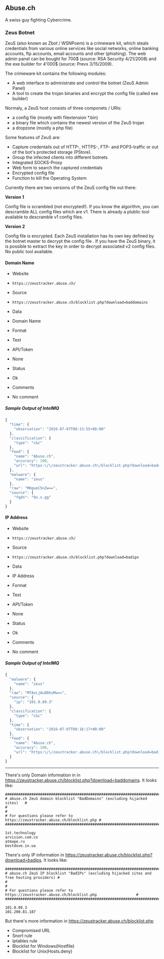 ## Abuse.ch

A swiss guy fighting Cybercrime.

### Zeus Botnet

ZeuS (also known as Zbot / WSNPoem) is a crimeware kit, which steals credentials
from various online services like social networks, online banking accounts, ftp
accounts, email accounts and other (phishing). The web admin panel can be bought
for 700$ (source: RSA Security 4/21/2008) and the exe builder for 4'000$
(source: Prevx 3/15/2009).

The crimeware kit contains the following modules:
* A web interface to administrate and control the botnet (ZeuS Admin Panel)
* A tool to create the trojan binaries and encrypt the config file (called exe
builder)

Normaly, a ZeuS host consists of three componets / URIs:
* a config file (mostly with filextension \*.bin)
* a binary file which contains the newest version of the ZeuS trojan
* a dropzone (mostly a php file)

Some features of ZeuS are:

* Capture credentails out of HTTP-, HTTPS-, FTP- and POP3-traffic or out of the
  bot's protected storage (PStore).
* Group the infected clients into different botnets
* Integrated SOCKS-Proxy
* Web form to search the captured credentials
* Encrypted config file
* Function to kill the Operating System

Currently there are two versions of the ZeuS config file out there:

**Version 1**

Config file is scrambled (not encrypted!). If you know the algorithm, you can
descramble ALL config files which are v1. There is already a plublic tool
available to descramble v1 config files.

**Version 2**

Config file is encrypted. Each ZeuS installation has its own key defined by the
botnet master to decrypt the config file . If you have the ZeuS binary, it is
possible to extract the key in order to decrypt associated v2 config files. No
public tool available.

#### Domain Name
>
* Website
 - `https://zeustracker.abuse.ch/`
* Source
 - `https://zeustracker.abuse.ch/blocklist.php?download=baddomains`
* Data
 - Domain Name
* Format
 - Text
* API/Token
 - None
* Status
 - Ok
* Comments
 - No comment

##### Sample Output of IntelMQ

```javascript
{
  "time": {
    "observation": "2016-07-07T08:13:55+00:00"
  },
  "classification": {
    "type": "c&c"
  },
  "feed": {
    "name": "Abuse.ch",
    "accuracy": 100,
    "url": "https:\/\/zeustracker.abuse.ch\/blocklist.php?download=baddomains"
  },
  "malware": {
    "name": "zeus"
  },
  "raw": "MHgueC5nZw==",
  "source": {
    "fqdn": "0x.x.gg"
  }
}
```

#### IP Address
>
* Website
 - `https://zeustracker.abuse.ch/`
* Source
 - `https://zeustracker.abuse.ch/blocklist.php?download=badips`
* Data
 - IP Address
* Format
 - Text
* API/Token
 - None
* Status
 - Ok
* Comments
 - No comment

##### Sample Output of IntelMQ

```javascript
{
  "malware": {
    "name": "zeus"
  },
  "raw": "MTAxLjAuODkuMw==",
  "source": {
    "ip": "101.0.89.3"
  },
  "classification": {
    "type": "c&c"
  },
  "time": {
    "observation": "2016-07-07T08:16:17+00:00"
  },
  "feed": {
    "name": "Abuse.ch",
    "accuracy": 100,
    "url": "https:\/\/zeustracker.abuse.ch\/blocklist.php?download=badips"
  }
}
```

----

There's only Domain information in  in https://zeustracker.abuse.ch/blocklist.php?download=baddomains. It looks like:

    ############################################################################
    # abuse.ch ZeuS domain blocklist "BadDomains" (excluding hijacked sites)   #
    #                                                                          #
    # For questions please refer to https://zeustracker.abuse.ch/blocklist.php #
    ############################################################################

    1st.technology
    arvision.com.co
    atmape.ru
    bestdove.in.ua

There's only IP information in https://zeustracker.abuse.ch/blocklist.php?download=badips.
It looks like:

    #############################################################################################
    # abuse.ch ZeuS IP blocklist "BadIPs" (excluding hijacked sites and free hosting providers) #
    #                                                                                           #
    # For questions please refer to https://zeustracker.abuse.ch/blocklist.php                  #
    #############################################################################################

    101.0.89.3
    101.200.81.187

But there's more information in https://zeustracker.abuse.ch/blocklist.php

* Compromised URL
* Snort rule
* Iptables rule
* Blocklist for Windows(Hostfile)
* Blocklist for Unix(Hosts.deny)